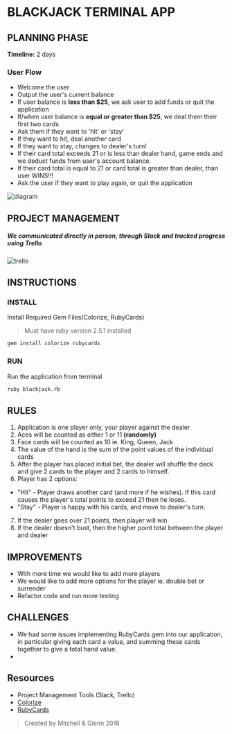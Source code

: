 # BLACKJACK TERMINAL APP

## PLANNING PHASE
**Timeline:** 2 days
### User Flow
* Welcome the user
* Output the user's current balance
* If user balance is **less than $25**, we ask user to add funds or quit the application
* If/when user balance is **equal or greater than $25**, we deal them their first two cards
* Ask them if they want to 'hit' or 'stay'
* If they want to hit, deal another card
* If they want to stay, changes to dealer's turn!
* If their card total exceeds 21 or is less than dealer hand, game ends and we deduct funds from user's account balance.
* If their card total is equal to 21 or card total is greater than dealer, than user WINS!!!
* Ask the user if they want to play again, or quit the application


![diagram](https://i.imgur.com/1BXzjfy.png)

## PROJECT MANAGEMENT
##### We communicated directly in person, through Slack and tracked progress using Trello

![trello](https://i.imgur.com/zrNpkCX.png)


## INSTRUCTIONS
### INSTALL
Install Required Gem Files(Colorize, RubyCards)
> Must have ruby version 2.5.1 installed

```bash
gem install colorize rubycards
```
### RUN
Run the application from terminal
```bash
ruby blackjack.rb
```

## RULES
1. Application is one player only, your player against the dealer
2. Aces will be counted as either 1 or 11 **(randomly)**
3. Face cards will be counted as 10 ie. King, Queen, Jack
4. The value of the hand is the sum of the point values of the individual cards
5. After the player has placed initial bet, the dealer will shuffle the deck and give 2 cards to the player and 2 cards to himself.
6. Player has 2 options:
* "Hit" - Player draws another card (and more if he wishes). If this card causes the player's total points to exceed 21 then he loses.
* "Stay" - Player is happy with his cards, and move to dealer's turn.
7. If the dealer goes over 21 points, then player will win
8. If the dealer doesn't bust, then the higher point total between the player and dealer

## IMPROVEMENTS
* With more time we would like to add more players
* We would like to add more options for the player ie. double bet or surrender
* Refactor code and run more testing

## CHALLENGES
* We had some issues implementing RubyCards gem into our application, in particular giving each card a value, and summing these cards together to give a total hand value.
* 


## Resources
* Project Management Tools (Slack, Trello)
* [Colorize](https://github.com/fazibear/colorize)
* [RubyCards](https://www.rubydoc.info/github/jdan/rubycards/master/frames)


> Created by Mitchell & Glenn 2018